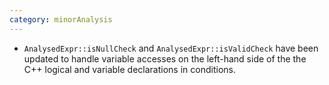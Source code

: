 ```yaml
---
category: minorAnalysis
---
```

* `AnalysedExpr::isNullCheck` and `AnalysedExpr::isValidCheck` have been updated to handle variable accesses on the left-hand side of the the C++ logical and variable declarations in conditions.

